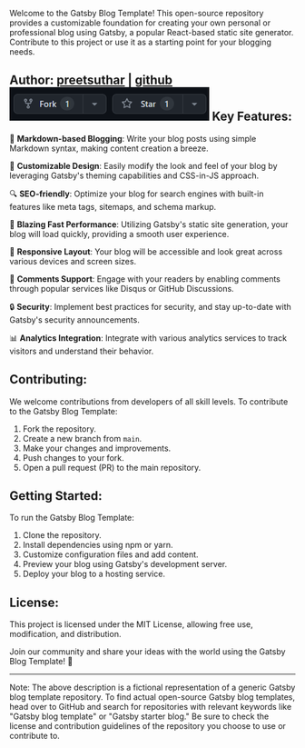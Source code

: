 Welcome to the Gatsby Blog Template! This open-source repository provides a customizable foundation for creating your own personal or professional blog using Gatsby, a popular React-based static site generator. Contribute to this project or use it as a starting point for your blogging needs.

Author: [preetsuthar](https://preetsuthar.me) | [github](https://github.com/preetsuthar17)
![Alt text](image.png)
Key Features:
--------------------------------

📝 **Markdown-based Blogging**: Write your blog posts using simple Markdown syntax, making content creation a breeze.

🎨 **Customizable Design**: Easily modify the look and feel of your blog by leveraging Gatsby's theming capabilities and CSS-in-JS approach.

🔍 **SEO-friendly**: Optimize your blog for search engines with built-in features like meta tags, sitemaps, and schema markup.

🚀 **Blazing Fast Performance**: Utilizing Gatsby's static site generation, your blog will load quickly, providing a smooth user experience.

📱 **Responsive Layout**: Your blog will be accessible and look great across various devices and screen sizes.

💬 **Comments Support**: Engage with your readers by enabling comments through popular services like Disqus or GitHub Discussions.

🔒 **Security**: Implement best practices for security, and stay up-to-date with Gatsby's security announcements.

📊 **Analytics Integration**: Integrate with various analytics services to track visitors and understand their behavior.

Contributing:
--------------------------------

We welcome contributions from developers of all skill levels. To contribute to the Gatsby Blog Template:

1. Fork the repository.
2. Create a new branch from `main`.
3. Make your changes and improvements.
4. Push changes to your fork.
5. Open a pull request (PR) to the main repository.

Getting Started:
--------------------------------

To run the Gatsby Blog Template:

1. Clone the repository.
2. Install dependencies using npm or yarn.
3. Customize configuration files and add content.
4. Preview your blog using Gatsby's development server.
5. Deploy your blog to a hosting service.

License:
--------------------------------

This project is licensed under the MIT License, allowing free use, modification, and distribution.

Join our community and share your ideas with the world using the Gatsby Blog Template! 🎉

---

Note: The above description is a fictional representation of a generic Gatsby blog template repository. To find actual open-source Gatsby blog templates, head over to GitHub and search for repositories with relevant keywords like "Gatsby blog template" or "Gatsby starter blog." Be sure to check the license and contribution guidelines of the repository you choose to use or contribute to.
